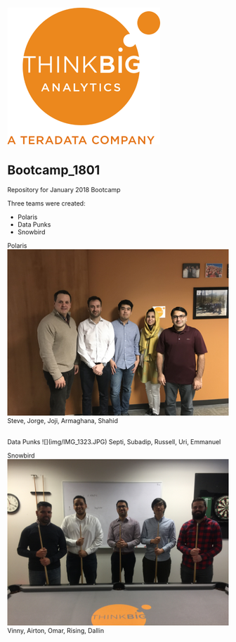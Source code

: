 ![](img/NewLogo.png)
# Bootcamp_1801
Repository for January 2018 Bootcamp

Three teams were created:

*  Polaris
*  Data Punks
*  Snowbird 

Polaris
![](img/IMG_1319.JPG)
Steve, Jorge, Joji, Armaghana, Shahid

<br>
Data Punks
![](img/IMG_1323.JPG)
Septi, Subadip, Russell, Uri, Emmanuel

Snowbird
![](img/IMG_9834.JPG)
Vinny, Airton, Omar, Rising, Dallin
